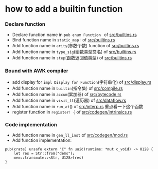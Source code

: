 # how to add a builtin function

### Declare function

* Declare function name in `pub enum Function ` of [src/builtins.rs](../src/builtins.rs)
* Bind function name in `static_map!` of [src/builtins.rs](../src/builtins.rs)
* Add function name in `arity`(参数个数) function of [src/builtins.rs](../src/builtins.rs)
* Add function name in `type_sig`(函数类型签名) of [src/builtins.rs](../src/builtins.rs)
* Add function name in `step`(函数返回值类型) of [src/builtins.rs](../src/builtins.rs)

### Bound with AWK compiler

* add display for `impl Display for Function`(字符串化) of [src/display.rs](../src/display.rs)
* Add function name in `builtin`(指令集) of [src/compile.rs](../src/compile.rs)
* Add function name in `accum`(累加器) of [src/bytecode.rs](../src/bytecode.rs)
* Add function name in `visit_ll`(遍历器) of [src/dataflow.rs](../src/dataflow.rs)
* Add function name in `run_at`() of [src/interp.rs](../src/interp.rs) 重点看一下这个函数
* register function in `register! {` of [src/codegen/intrinsics.rs](../src/codegen/intrinsics.rs)

### Code implementation

* Add function name in `gen_ll_inst` of [src/codegen/mod.rs](../src/codegen/mod.rs)
* Add function implementation: 

```
pub(crate) unsafe extern "C" fn uuid(runtime: *mut c_void) -> U128 {
    let res = Str::from("demo");
    mem::transmute::<Str, U128>(res)
}
```